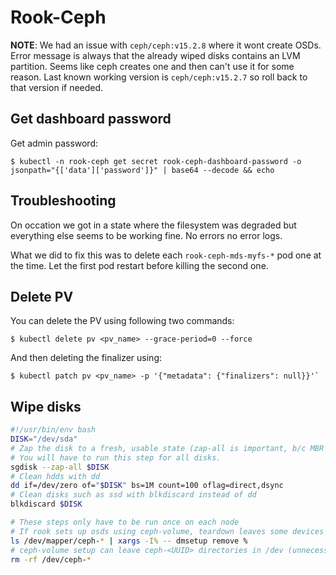 # Rook-Ceph

**NOTE**: We had an issue with `ceph/ceph:v15.2.8` where it wont create OSDs. Error message is always that the already wiped disks contains an LVM partition. Seems like ceph creates one and then can't use it for some reason. Last known working version is `ceph/ceph:v15.2.7` so roll back to that version if needed.

## Get dashboard password
Get admin password:

```shell
$ kubectl -n rook-ceph get secret rook-ceph-dashboard-password -o jsonpath="{['data']['password']}" | base64 --decode && echo
```

## Troubleshooting

On occation we got in a state where the filesystem was degraded but everything else seems to be working fine. No errors no error logs.

What we did to fix this was to delete each `rook-ceph-mds-myfs-*` pod one at the time. Let the first pod restart before killing the second one.

## Delete PV
You can delete the PV using following two commands:

```shell
$ kubectl delete pv <pv_name> --grace-period=0 --force
```

And then deleting the finalizer using:

```shell
$ kubectl patch pv <pv_name> -p '{"metadata": {"finalizers": null}}'`
```

## Wipe disks

```bash
#!/usr/bin/env bash
DISK="/dev/sda"
# Zap the disk to a fresh, usable state (zap-all is important, b/c MBR has to be clean)
# You will have to run this step for all disks.
sgdisk --zap-all $DISK
# Clean hdds with dd
dd if=/dev/zero of="$DISK" bs=1M count=100 oflag=direct,dsync
# Clean disks such as ssd with blkdiscard instead of dd
blkdiscard $DISK

# These steps only have to be run once on each node
# If rook sets up osds using ceph-volume, teardown leaves some devices mapped that lock the disks.
ls /dev/mapper/ceph-* | xargs -I% -- dmsetup remove %
# ceph-volume setup can leave ceph-<UUID> directories in /dev (unnecessary clutter)
rm -rf /dev/ceph-*
```
